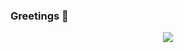 ### Greetings 👋

<p align="center">
  <img src ="https://github-readme-stats.vercel.app/api?username=Nimor111&show_icons=true&count_private=true&hide_border=true&theme=default&include_all_commits=true">
</p>

<!--
**Nimor111/Nimor111** is a ✨ _special_ ✨ repository because its `README.md` (this file) appears on your GitHub profile.

Here are some ideas to get you started:

- 🔭 I’m currently working on ...
- 🌱 I’m currently learning ...
- 👯 I’m looking to collaborate on ...
- 🤔 I’m looking for help with ...
- 💬 Ask me about ...
- 📫 How to reach me: ...
- 😄 Pronouns: ...
- ⚡ Fun fact: ...
-->
